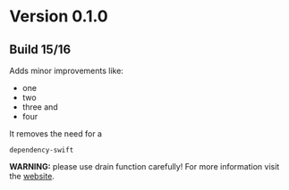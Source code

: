 # Version 0.1.0
## Build 15/16
Adds minor improvements like:
- one
- two
- three and
- four
 

It removes the need for a
```
dependency-swift
```
**WARNING:** please use drain function carefully!
For more information visit the [website](https://macadamia.cash).
